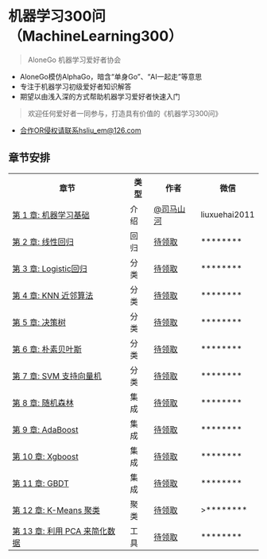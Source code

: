# 机器学习300问（MachineLearning300）
> AloneGo 机器学习爱好者协会

- AloneGo模仿AlphaGo，暗含“单身Go”、“AI一起走”等意思
- 专注于机器学习初级爱好者知识解答
- 期望以由浅入深的方式帮助机器学习爱好者快速入门
> 欢迎任何爱好者一同参与，打造具有价值的《机器学习300问》
- 合作OR侵权请联系hsliu_em@126.com

## 章节安排
<table>
  <tr>
    <th>章节</th>
    <th>类型</th>
    <th>作者</th>
    <th>微信</th>
  </tr>
  <tr>
    <td><a href="blog/ml/1.机器学习基础.md"> 第 1 章: 机器学习基础</a></td>
    <td>介绍</td>
    <td><a href="https://github.com/SimaShanhe">@司马山河</a></td>
    <td>liuxuehai2011</td>
  </tr>
  <tr>
    <td><a href="blog/ml/8.回归.md">第 2 章: 线性回归</a></td>
    <td>回归</td>
    <td><a href="https://github.com/****">待领取</a></td>
    <td>********</td>
  </tr>
  <tr>
    <td><a href="blog/ml/5.Logistic回归.md">第 3 章: Logistic回归</a></td>
    <td>分类</td>
    <td><a href="https://github.com/****">待领取</a></td>
    <td>********</td>
  </tr>
  <tr>
    <td><a href="blog/ml/2.k-近邻算法.md">第 4 章: KNN 近邻算法</a></td>
    <td>分类</td>
    <td><a href="https://github.com/****">待领取</a></td>
    <td>********</td>
  </tr>
  <tr>
    <td><a href="blog/ml/3.决策树.md">第 5 章: 决策树</a></td>
    <td>分类</td>
    <td><a href="https://github.com/****">待领取</a></td>
    <td>********</td>
  </tr>
  <tr>
    <td><a href="blog/ml/4.朴素贝叶斯.md">第 6 章: 朴素贝叶斯</a></td>
    <td>分类</td>
    <td><a href="https://github.com/****">待领取</a></td>
    <td>********<br/></td>
  </tr>
  <tr>
    <td><a href="blog/ml/6.支持向量机.md">第 7 章: SVM 支持向量机</a></td>
    <td>分类</td>
    <td><a href="https://github.com/****">待领取</a></td>
    <td>********</td>
  </tr>
  <tr>
    <td><a href="blog/ml/7.集成方法-随机森林和AdaBoost.md">第 8 章: 随机森林</a></td>
    <td>集成</td>
    <td><a href="https://github.com/****">待领取</a></td>
    <td>********</td>
  </tr>
    <tr>
    <td><a href="blog/ml/7.集成方法-随机森林和AdaBoost.md">第 9 章: AdaBoost</a></td>
    <td>集成</td>
    <td><a href="https://github.com/****">待领取</a></td>
    <td>********</td>
  </tr>
  <tr>
    <td><a href="blog/ml/7.集成方法-随机森林和AdaBoost.md">第 10 章: Xgboost</a></td>
    <td>集成</td>
    <td><a href="https://github.com/****">待领取</a></td>
    <td>********</td>
  </tr>
    <tr>
    <td><a href="blog/ml/7.集成方法-随机森林和AdaBoost.md">第 11 章: GBDT</a></td>
    <td>集成</td>
    <td><a href="https://github.com/****">待领取</a></td>
    <td>********</td>
  </tr>

  <tr>
    <td><a href="blog/ml/10.k-means聚类.md">第 12 章: K-Means 聚类</a></td>
    <td>聚类</td>
    <td><a href="https://github.com/****">待领取</a></td>
    <td>>********</td>
  </tr>
  <tr> 
    <td><a href="blog/ml/13.利用PCA来简化数据.md">第 13 章: 利用 PCA 来简化数据</a></td>
    <td>工具</td>
    <td><a href="https://github.com/****">待领取</a></td>
    <td>********</td>
  </tr>
  <tr>
</table>

